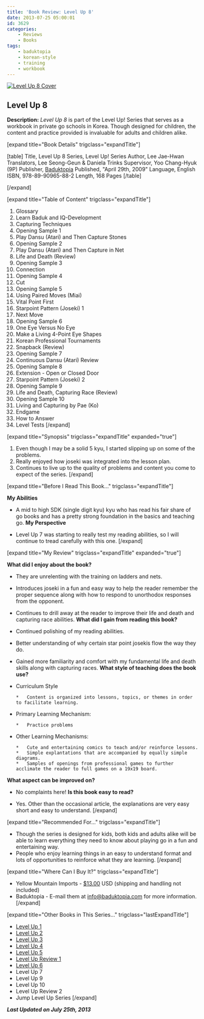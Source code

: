 ```yaml
---
title: 'Book Review: Level Up 8'
date: 2013-07-25 05:00:01
id: 3629
categories:
	- Reviews
	- Books
tags:
	- baduktopia
	- korean-style
	- training
	- workbook
---
```


[![Level Up 8 Cover](http://www.bengozen.com/wp-content/uploads/2013/07/levelup8cover.jpg)](http://www.bengozen.com/wp-content/uploads/2013/07/levelup8cover.jpg)

## Level Up 8

**Description:** _Level Up 8_ is part of the Level Up! Series that serves as a workbook in private go schools in Korea. Though designed for children, the content and practice provided is invaluable for adults and children alike.

<!--more-->

[expand title="Book Details" trigclass="expandTitle"]

[table]
Title, Level Up 8
Series, Level Up! Series
Author, Lee Jae-Hwan
Translators, Lee Seong-Geun &amp; Daniela Trinks
Supervisor, Yoo Chang-Hyuk (9P)
Publisher, [Baduktopia](http://www.baduktopia.com)
Published, "April 29th, 2009"
Language, English
ISBN, 978-89-90965-88-2
Length, 168 Pages
[/table]

[/expand]

[expand title="Table of Content" trigclass="expandTitle"]

1.  Glossary
2.  Learn Baduk and IQ-Development
3.  Capturing Techniques
4.  Opening Sample 1
5.  Play Dansu (Atari) and Then Capture Stones
6.  Opening Sample 2
7.  Play Dansu (Atari) and Then Capture in Net
8.  Life and Death (Review)
9.  Opening Sample 3
10.  Connection
11.  Opening Sample 4
12.  Cut
13.  Opening Sample 5
14.  Using Paired Moves (Miai)
15.  Vital Point First
16.  Starpoint Pattern (Joseki) 1
17.  Next Move
18.  Opening Sample 6
19.  One Eye Versus No Eye
20.  Make a Living 4-Point Eye Shapes
21.  Korean Professional Tournaments
22.  Snapback (Review)
23.  Opening Sample 7
24.  Continuous Dansu (Atari) Review
25.  Opening Sample 8
26.  Extension - Open or Closed Door
27.  Starpoint Pattern (Joseki) 2
28.  Opening Sample 9
29.  Life and Death, Capturing Race (Review)
30.  Opening Sample 10
31.  Living and Capturing by Pae (Ko)
32.  Endgame
33.  How to Answer
34.  Level Tests
[/expand]

[expand title="Synopsis" trigclass="expandTitle" expanded="true"]

1.  Even though I may be a solid 5 kyu, I started slipping up on some of the problems.
2.  Really enjoyed how joseki was integrated into the lesson plan.
3.  Continues to live up to the quality of problems and content you come to expect of the series.
[/expand]

[expand title="Before I Read This Book..." trigclass="expandTitle"]

**My Abilities**

*   A mid to high SDK (single digit kyu) kyu who has read his fair share of go books and has a pretty strong foundation in the basics and teaching go.
**My Perspective**

*   Level Up 7 was starting to really test my reading abilities, so I will continue to tread carefully with this one.
[/expand]

[expand title="My Review" trigclass="expandTitle" expanded="true"]

**What did I enjoy about the book?**

*   They are unrelenting with the training on ladders and nets.
*   Introduces joseki in a fun and easy way to help the reader remember the proper sequence along with how to respond to unorthodox responses from the opponent.
*   Continues to drill away at the reader to improve their life and death and capturing race abilities.
**What did I gain from reading this book?**

*   Continued polishing of my reading abilities.
*   Better understanding of why certain star point josekis flow the way they do.
*   Gained more familiarity and comfort with my fundamental life and death skills along with capturing races.
**What style of teaching does the book use?**

*   Curriculum Style

		*   Content is organized into lessons, topics, or themes in order to facilitate learning.

*   Primary Learning Mechanism:

		*   Practice problems

*   Other Learning Mechanisms:

		*   Cute and entertaining comics to teach and/or reinforce lessons.
		*   Simple explantations that are accompanied by equally simple diagrams.
		*   Samples of openings from professional games to further acclimate the reader to full games on a 19x19 board.
**What aspect can be improved on?**

*   No complaints here!
**Is this book easy to read?**

*   Yes. Other than the occasional article, the explanations are very easy short and easy to understand.
[/expand]

[expand title="Recommended For..." trigclass="expandTitle"]

*   Though the series is designed for kids, both kids and adults alike will be able to learn everything they need to know about playing go in a fun and entertaining way.
*   People who enjoy learning things in an easy to understand format and lots of opportunities to reinforce what they are learning.
[/expand]

[expand title="Where Can I Buy It?" trigclass="expandTitle"]

*   Yellow Mountain Imports - [$13.00](https://www.ymimports.com/p-785-level-up-8-16-14-kyu.aspx "Yellow Mountain Imports Purchase Link") USD (shipping and handling not included)
*   Baduktopia - E-mail them at info@baduktopia.com for more information.
[/expand]

[expand title="Other Books in This Series..." trigclass="lastExpandTitle"]

*   [Level Up 1](http://www.bengozen.com/book-review-level-up-1/ "Book Review: Level Up 1")
*   [Level Up 2](http://www.bengozen.com/book-review-level-up-vol-2/ "Book Review: Level Up 2")
*   [Level Up 3](http://www.bengozen.com/book-review-level-up-3/ "Book Review: Level Up 3")
*   [Level Up 4](http://www.bengozen.com/book-review-level-up-4/ "Book Review: Level Up 4")
*   [Level Up 5](http://www.bengozen.com/book-review-level-up-5/ "Book Review: Level Up 5")
*   [Level Up Review 1](http://www.bengozen.com/book-review-level-up-review-1/ "Book Review: Level Up Review 1")
*   [Level Up 6](http://www.bengozen.com/book-review-level-up-6/ "Book Review: Level Up 6")
*   Level Up 7
*   Level Up 9
*   Level Up 10
*   Level Up Review 2
*   Jump Level Up Series
[/expand]

_**Last Updated on July 25th, 2013**_